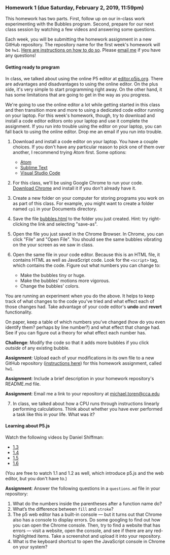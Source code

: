 ### Homework 1 (due Saturday, February 2, 2019, 11:59pm)

This homework has two parts. First, follow up on our in-class work experimenting with the Bubbles program.  Second, prepare for our next class session by watching a few videos and answering some questions.

Each week, you will be submitting the homework assignment in a new GitHub repository. The repository name for the first week's homework will be `hw1`. [Here are instructions on how to do so](https://github.com/zamfi/github-guide/blob/master/README.md). Please [email me](mailto:michael.toren@cca.edu) if you have any questions!

#### Getting ready to program

In class, we talked about using the online P5 editor at [editor.p5js.org](https://editor.p5js.org/).  There are advantages and disadvantages to using the online editor.  On the plus side, it's very simple to start programming right away.  On the other hand, it has some limitations that are going to get in the way as you progress.

We're going to use the online editor a lot while getting started in this class and then transition more and more to using a dedicated code editor running on your laptop.  For this week's homework, though, try to download and install a code editor editors onto your laptop and use it complete the assignment.  If you run into trouble using the editor on your laptop, you can fall back to using the online editor.  Drop me an email if you run into trouble.

1. Download and install a code editor on your laptop.  You have a couple choices.  If you don't have any particular reason to pick one of them over another, I recommend trying Atom first.  Some options:

    - [Atom](https://atom.io)
    - [Sublime Text ](https://www.sublimetext.com)
    - [Visual Studio Code](https://code.visualstudio.com)


2. For this class, we'll be using Google Chrome to run your code.  [Download Chrome](https://www.google.com/chrome/) and install it if you don't already have it.

3. Create a new folder on your computer for storing programs you work on as part of this class.  For example, you might want to create a folder named `cp1` in your Documents directory.

4. Save the file [bubbles.html](https://raw.githubusercontent.com/mct/cca-computational-practices-spring-2019/master/hw/bubbles.html) to the folder you just created.  Hint: try right-clicking the link and selecting "save-as".

5. Open the file you just saved in the Chrome Browser.  In Chrome, you can click "File" and "Open File".  You should see the same bubbles vibrating on the your screen as we saw in class.

6. Open the same file in your code editor.  Because this is an HTML file, it contains HTML as well as JavaScript code.  Look for the `<script>` tag, which contains the code.  Figure out what numbers you can change to:
    - Make the bubbles tiny or huge.
    - Make the bubbles' motions more vigorous.
    - Change the bubbles' colors.

You are running an experiment when you do the above. It helps to keep track of what changes to the code you've tried and what effect each of those changes had. Take advantage of your code editor's **undo** and **revert** functionality.

On paper, keep a table of which numbers you've changed (how do you even identify them? perhaps by line number?) and what effect that change had. See if you can figure out a theory for what effect each number has.

**Challenge**: Modify the code so that it adds more bubbles if you click *outside* of any existing bubble.

**Assignment**: Upload each of your modifications in its own file to a new GitHub repository ([instructions here](https://github.com/zamfi/github-guide/blob/master/README.md)) for this homework assignment, called `hw1`.

**Assignment**: Include a brief description in your homework repository's README.md file.

**Assignment**: Email me a link to your repository at [michael.toren@cca.edu](mailto:michael.toren@cca.edu)

7.  In class, we talked about how a CPU runs through instructions linearly performing calculations. Think about whether you have ever performed a task like this in your life. What was it?

#### Learning about P5.js

Watch the following videos by Daniel Shiffman:
-  [1.3](https://www.youtube.com/watch?v=c3TeLi6Ns1E&list=PLRqwX-V7Uu6Zy51Q-x9tMWIv9cueOFTFA&index=3)
-  [1.4](https://www.youtube.com/watch?v=riiJTF5-N7c&index=4&list=PLRqwX-V7Uu6Zy51Q-x9tMWIv9cueOFTFA)
-  [1.5](https://www.youtube.com/watch?v=LuGsp5KeJMM&index=5&list=PLRqwX-V7Uu6Zy51Q-x9tMWIv9cueOFTFA)
-  [1.6](https://www.youtube.com/watch?v=xJcrPJuem5Q&list=PLRqwX-V7Uu6Zy51Q-x9tMWIv9cueOFTFA&index=6)

(You are free to watch 1.1 and 1.2 as well, which introduce p5.js and the web editor, but you don't have to.)

**Assignment**: Answer the following questions in a `questions.md` file in your repository:

1. What do the numbers inside the parentheses after a function name do?
2. What’s the difference between `fill` and `stroke`?
3. The p5 web editor has a built-in console — but it turns out that Chrome also has a console to display errors. Do some googling to find out how you can open the Chrome console. Then, try to find a website that has errors — visit a website, open the console, and see if there are any red-highlighted items. Take a screenshot and upload it into your repository.
4. What is the keyboard shortcut to open the JavaScript console in Chrome on your system?
